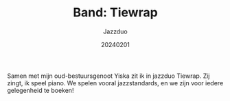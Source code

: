 ﻿---
{
  "title": "Band: Tiewrap",
  "subtitle": "Jazzduo",
  "image": "https://leading-whisper-59df6e3f28.media.strapiapp.com/tiewrap_bdc9e76677.jpg",
  "tags": [
    "muziek",
    "vereniging"
  ],
  "links": [
    {
      "text": "Bandpagina",
      "href": "https://grooverjazz.nl/bands/Tiewrap"
    }
  ],
  "date": "20240201"
}
---

Samen met mijn oud-bestuursgenoot Yiska zit ik in jazzduo Tiewrap.
Zij zingt, ik speel piano. We spelen vooral jazzstandards, en we zijn voor iedere gelegenheid te boeken!